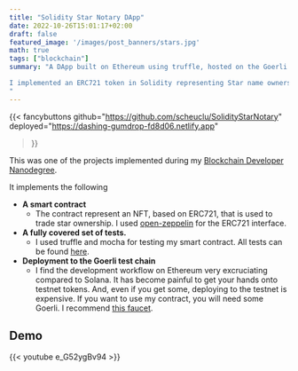 ```yaml
---
title: "Solidity Star Notary DApp"
date: 2022-10-26T15:01:17+02:00
draft: false
featured_image: '/images/post_banners/stars.jpg'
math: true
tags: ["blockchain"]
summary: "A DApp built on Ethereum using truffle, hosted on the Goerli test chain.

I implemented an ERC721 token in Solidity representing Star name ownership. Anyone can connect, mint and trade stars.
"
---
```


{{< fancybuttons 
    github="https://github.com/scheuclu/SolidityStarNotary"
    deployed="https://dashing-gumdrop-fd8d06.netlify.app"
>}}



This was one of the projects implemented during my [Blockchain Developer Nanodegree](https://graduation.udacity.com/confirm/PRDLGCYP).

It implements the following
- **A smart contract**
  - The contract represent an NFT, based on ERC721, that is used to trade star ownership. I used [open-zeppelin](https://www.openzeppelin.com) for the ERC721 interface.
- **A fully covered set of tests.**
  - I used truffle and mocha for testing my smart contract. All tests can be found [here](https://github.com/scheuclu/SolidityStarNotary/blob/main/truffle/test/TestStarNotary.js).
- **Deployment to the Goerli test chain**
  - I find the development workflow on Ethereum very excruciating compared to Solana. It has become painful to get your hands onto testnet tokens. And, even if you get some, deploying to the testnet is expensive. If you want to use my contract, you will need some Goerli. I recommend [this faucet](https://goerli-faucet.pk910.de/).

## Demo
{{< youtube e_G52ygBv94 >}}

